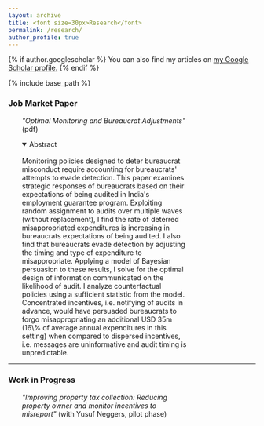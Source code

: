```yaml
---
layout: archive
title: <font size=30px>Research</font>
permalink: /research/
author_profile: true
---
```


{% if author.googlescholar %}
  You can also find my articles on <u><a href="{{author.googlescholar}}">my Google Scholar profile</a>.</u>
{% endif %}

{% include base_path %}

### Job Market Paper
<div style="margin-left: 2em; margin-right: 10em;">
<p>
<i>"Optimal Monitoring and Bureaucrat Adjustments"</i>  <aref url="https://wendynassrwong.github.io/files/WendyWong_OptimMonitJMP.pdf">(pdf)</a>
<details open>
<summary>Abstract</summary>
<br>
Monitoring policies designed to deter bureaucrat misconduct require accounting for bureaucrats' attempts to evade detection. This paper examines strategic responses of bureaucrats based on their expectations of being audited in India's employment guarantee program. Exploiting random assignment to audits over multiple waves (without replacement), I find the rate of deterred misappropriated expenditures is increasing in bureaucrats  expectations of being audited. I also find that bureaucrats evade detection by adjusting the timing and type of expenditure to misappropriate. Applying a model of Bayesian persuasion to these results, I solve for the optimal design of information communicated on the likelihood of audit. I analyze counterfactual policies using a sufficient statistic from the model. Concentrated incentives, i.e. notifying of audits in advance, would have persuaded bureaucrats to forgo misappropriating an additional USD 35m (16\% of average annual expenditures in this setting) when compared to dispersed incentives, i.e. messages are uninformative and audit timing is unpredictable.
</details>
</p>
</div>
<hr>

### Work in Progress
<div style="margin-left: 2em; margin-right: 10em;">
<p>
<i>"Improving property tax collection: Reducing property owner and monitor incentives to misreport" </i> 
(with Yusuf Neggers, pilot phase)
</p>
</div>



